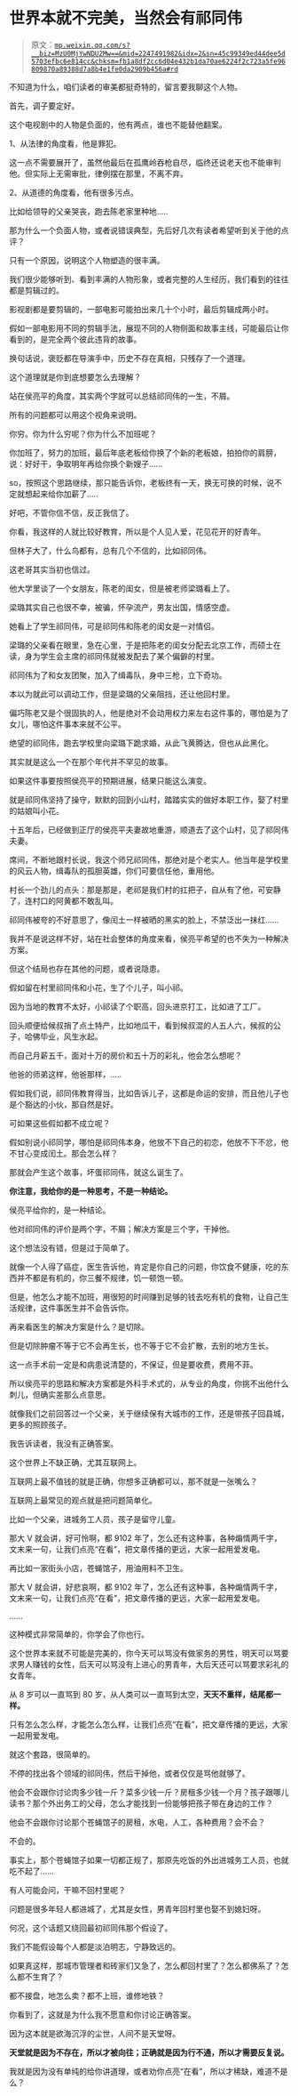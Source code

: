 # 世界本就不完美，当然会有祁同伟

> 原文：[`mp.weixin.qq.com/s?__biz=MzU0MjYwNDU2Mw==&mid=2247491982&idx=2&sn=45c99349ed44dee5d5703efbc6e814cc&chksm=fb1a8df2cc6d04e432b1da70ae6224f2c723a5fe96809870a89388d7a8b4e1fe0da2909b456a#rd`](http://mp.weixin.qq.com/s?__biz=MzU0MjYwNDU2Mw==&mid=2247491982&idx=2&sn=45c99349ed44dee5d5703efbc6e814cc&chksm=fb1a8df2cc6d04e432b1da70ae6224f2c723a5fe96809870a89388d7a8b4e1fe0da2909b456a#rd)

不知道为什么，咱们读者的审美都挺奇特的，留言要我聊这个人物。

首先，调子要定好。

这个电视剧中的人物是负面的，他有两点，谁也不能替他翻案。

1、从法律的角度看，他是罪犯。

这一点不需要展开了，虽然他最后在孤鹰岭吞枪自尽，临终还说老天也不能审判他。但实际上无需审批，律例摆在那里，不离不弃。

2、从道德的角度看，他有很多污点。

比如给领导的父亲哭丧，跑去陈老家里种地.....

那为什么一个负面人物，或者说错误典型，先后好几次有读者希望听到关于他的点评？

只有一个原因，说明这个人物塑造的很丰满。

我们很少能够听到、看到丰满的人物形象，或者完整的人生经历，我们看到的往往都是剪辑过的。

影视剧都是要剪辑的，一部电影可能拍出来几十个小时，最后剪辑成两小时。

假如一部电影用不同的剪辑手法，展现不同的人物侧面和故事主线，可能最后让你看到的，是完全两个彼此违背的故事。

换句话说，褒贬都在导演手中，历史不存在真相，只残存了一个道理。

这个道理就是你到底想要怎么去理解？

站在侯亮平的角度，其实两个字就可以总结祁同伟的一生，不屑。

所有的问题都可以用这个视角来说明。

你穷。你为什么穷呢？你为什么不加班呢？

你加班了，努力的加班，最后年底老板给你换了个新的老板娘，拍拍你的肩膀，说：好好干，争取明年再给你换个新嫂子......

so，按照这个思路继续，那只能告诉你，老板终有一天，换无可换的时候，说不定就想起来给你加薪了.....

好吧，不管你信不信，反正我信了。

你看，我这样的人就比较好教育，所以是个人见人爱，花见花开的好青年。

但林子大了，什么鸟都有，总有几个不信的，比如祁同伟。

这老哥其实当初也信过。

他大学里谈了一个女朋友，陈老的闺女，但是被老师梁璐看上了。

梁璐其实自己也很不幸，被骗，怀孕流产，男友出国，情感空虚。

她看上了学生祁同伟，可是祁同伟和陈老的闺女是一对情侣。

梁璐的父亲看在眼里，急在心里，于是把陈老的闺女分配去北京工作，而硕士在读，身为学生会主席的祁同伟就被发配去了某个偏僻的村里。

祁同伟为了和女友团聚，加入了缉毒队，身中三枪，立下奇功。

本以为就此可以调动工作，但是梁璐的父亲阻挡，还让他回村里。

偏巧陈老又是个很固执的人，他是绝对不会动用权力来左右这件事的，哪怕是为了女儿，哪怕这件事本来就不公平。

绝望的祁同伟，跑去学校里向梁璐下跪求婚，从此飞黄腾达，但也从此黑化。

其实就是这么一个在那个年代并不罕见的故事。

如果这件事要按照侯亮平的预期进展，结果只能这么演变。

就是祁同伟坚持了操守，默默的回到小山村，踏踏实实的做好本职工作，娶了村里的姑娘叫小花。

十五年后，已经做到正厅的侯亮平夫妻故地重游，顺道去了这个山村，见了祁同伟夫妻。

席间，不断地跟村长说，我这个师兄祁同伟，那绝对是个老实人。他当年是学校里的风云人物，缉毒队的孤胆英雄，你们可要信任他，重用他。

村长一个劲儿的点头：那是那是，老祁是我们村的扛把子，自从有了他，可安静了，连村口的阿黄都不敢乱叫。

祁同伟被夸的不好意思了，像闰土一样被晒的黑实的脸上，不禁泛出一抹红......

我并不是说这样不好，站在社会整体的角度来看，侯亮平希望的也不失为一种解决方案。

但这个结局也存在其他的问题，或者说隐患。

假如留在村里祁同伟和小花，生了个儿子，叫小祁。

因为当地的教育不太好，小祁读了个职高，回头进京打工，比如进了工厂。

回头顺便给候叔捎了点土特产，比如地瓜干，看到候叔混的人五人六，候叔的公子，哈佛毕业，风生水起。

而自己月薪五千，面对十万的房价和五十万的彩礼，他会怎么想呢？

他爸的师弟这样，他爸那样，.....

假如我们说，祁同伟教育得当，比如告诉儿子，这都是命运的安排，而且他儿子也是个豁达的小伙，那自然是好。

可如果这些假如都不成立呢？

假如别说小祁同学，哪怕是祁同伟本身，他放不下自己的初恋，他放不下不忿，他不甘心变成闰土。那会怎么样？

那就会产生这个故事，坏蛋祁同伟，就这么诞生了。

**你注意，我给你的是一种思考，不是一种结论。**

侯亮平给你的，是一种结论。

他对祁同伟的评价是两个字，不屑；解决方案是三个字，干掉他。

这个想法没有错，但是过于简单了。

就像一个人得了癌症，医生告诉他，肯定是你自己的问题，你饮食不健康，吃的东西并不都是有机的，你三餐不规律，饥一顿饱一顿。

但是，他怎么才能不加班，用很短的时间赚到足够的钱去吃有机的食物，让自己生活规律，这件事医生并不会告诉你。 

再来看医生的解决方案是什么？是切除。

但是切除肿瘤不等于它不会再生长，也不等于它不会扩散，去别的地方生长。

这一点手术前一定是和病患说清楚的，不保证，但是要收费，费用不菲。

所以侯亮平的思路和解决方案都是外科手术式的，从专业的角度，你挑不出他什么刺儿，但确实差那么点意思。

就像我们之前回答过一个父亲，关于继续保有大城市的工作，还是带孩子回县城，更多的照顾孩子。

我告诉读者，我没有正确答案。

这个世界上不缺正确，尤其互联网上。

互联网上最不值钱的就是正确，你想多正确都可以，那不就是一张嘴么？

互联网上最常见的观点就是把问题简单化。

比如一个父亲，进城务工人员，孩子是留守儿童。

那大 V 就会讲，好可怜啊，都 9102 年了，怎么还有这种事，各种煽情两千字，文末来一句，让我们点亮“在看”，把文章传播的更远，大家一起用爱发电。

再比如一家街头小店，苍蝇馆子，用油用料不卫生。

那大 V 就会讲，好悲哀啊，都 9102 年了，怎么还有这种事，各种煽情两千字，文末来一句，让我们点亮“在看”，把文章传播的更远，大家一起用爱发电。

......

这种模式非常简单的，你学会了你也行。

这个世界本来就不可能是完美的，你今天可以骂没有做家务的男性，明天可以骂要求男人赚钱的女性，后天可以骂没有上进心的男青年，大后天还可以骂要求彩礼的女青年。

从 8 岁可以一直骂到 80 岁，从人类可以一直骂到太空，**天天不重样，结尾都一样。**

只有怎么怎么样，才能怎么怎么样，让我们点亮“在看”，把文章传播的更远，大家一起用爱发电。

就这个套路，很简单的。

不停的找出各个领域的祁同伟，然后干掉他，或者仅仅是骂他就够了。

他会不会跟你讨论肉多少钱一斤？菜多少钱一斤？房租多少钱一个月？孩子跟哪儿读书？那个外出务工的父母，怎么才能找到一份能够把孩子带在身边的工作？

他会不会跟你讨论那个苍蝇馆子的房租，水电，人工，各种费用？会不会？

不会的。

事实上，那个苍蝇馆子如果一切都正规了，那原先吃饭的外出进城务工人员，也就吃不起了......

有人可能会问，干嘛不回村里呢？

问题是很多年轻人都进城了，尤其是女性，男青年回村里也娶不到媳妇呀。

何况，这个话题又绕回最初祁同伟那个假设了。

我们不能假设每个人都是淡泊明志，宁静致远的。

如果真这样，那城市管理者和砖家们又急了，怎么都回村里了？怎么都佛系了？怎么都不生育了？

都不接盘，地怎么卖？都不上班，谁修地铁？

你看到了，这就是为什么我不愿意和你讨论正确答案。

因为这本就是欲海沉浮的尘世，人间不是天堂呀。

**天堂就是因为不存在，所以才被向往；正确就是因为行不通，所以才需要反复说。**

我就是因为没有单纯的给你讲道理，或者劝你点亮“在看”，所以才稀缺，难道不是么？